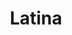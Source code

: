 ---
title: Latina
date: 
draft: false

# descripcion
description : Aro pasante de plata con marquesitas. 

materials: Plata 925

color: Plateado

dimensions: 1,2cm diam

code: 01-02-0362

type: "Aros"

categories: []

price: $3.000,00

price_eftvo: $2.550,00

# Images
# first image will be shown in the product page
images:
  # - image: "images/path_to_image"
  # La ubicacion de las imagenes es imagenes/Aros/Aros.Marquesita/01-02-0362-latina
  - image: "./images/aros/marquesita/01-02-0362-redondo-con-centro_a.JPG"
  - image: "./images/aros/marquesita/01-02-0362-redondo-con-centro_b.JPG"
---